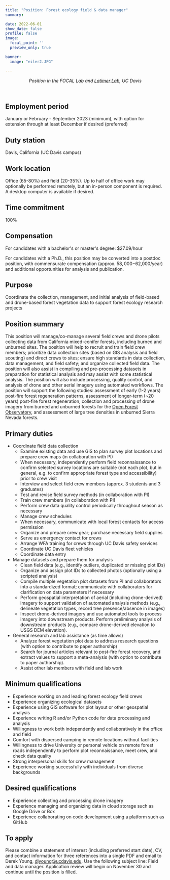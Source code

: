 ```yaml
---
title: "Position: Forest ecology field & data manager"
summary:

date: 2022-06-01
show_date: false
profile: false
image:
  focal_point: ''
  preview_only: true

banner:
  image: "eiler2.JPG"

---
```


<div align="center">

*Position in the FOCAL Lab and [Latimer Lab](https://latimer.ucdavis.edu/), UC Davis*

</div>

<br>

## **Employment period**

January or February - September 2023 (minimum), with option for extension through at least December if desired (preferred)

## **Duty station**

Davis, California (UC Davis campus)

## **Work location**

Office (65-80%) and field (20-35%). Up to half of office work may optionally be performed remotely, but an in-person component is required. A desktop computer is available if desired.

## **Time commitment**

100%

## **Compensation**

For candidates with a bachelor's or master's degree: $27.09/hour

For candidates with a Ph.D., this position may be converted into a postdoc position, with commensurate compensation (approx. $58,000-$62,000/year) and additional opportunities for analysis and publication.

## **Purpose**

Coordinate the collection, management, and initial analysis of field-based and drone-based forest vegetation data to support forest ecology research projects

## **Position summary**

This position will manage/co-manage several field crews and drone pilots collecting data from California mixed-conifer forests, including burned and unburned sites. The position will help to recruit and train field crew members; prioritize data collection sites (based on GIS analysis and field scouting) and direct crews to sites; ensure high standards in data collection, data management, and field safety; and organize collected field data. The position will also assist in compiling and pre-processing datasets in preparation for statistical analysis and may assist with some statistical analysis. The position will also include processing, quality control, and analysis of drone and other aerial imagery using automated workflows. The position will support the following studies: assessment of early (1-2 years) post-fire forest regeneration patterns, assessment of longer-term (~20 years) post-fire forest regeneration, collection and processing of drone imagery from burned and unburned forests for the [Open Forest Observatory](http://openforestobservatory.org), and assessment of large tree densities in unburned Sierra Nevada forests.

## **Primary duties**

- Coordinate field data collection
  - Examine existing data and use GIS to plan survey plot locations and prepare crew maps (in collaboration with PI)
  - When necessary, independently perform field reconnaissance to confirm selected survey locations are suitable (not each plot, but in general, e.g. to confirm appropriate forest type and accessibility) prior to crew visit
  - Interview and select field crew members (approx. 3 students and 3 graduates)
  - Test and revise field survey methods (in collaboration with PI)
  - Train crew members (in collaboration with PI)
  - Perform crew data quality control periodically throughout season as necessary
  - Manage crew schedules
  - When necessary, communicate with local forest contacts for access permission
  - Organize and prepare crew gear; purchase necessary field supplies
  - Serve as emergency contact for crews
  - Arrange WFA training for crews through UC Davis safety services
  - Coordinate UC Davis fleet vehicles
  - Coordinate data entry
- Manage datasets and prepare them for analysis
  - Clean field data (e.g., identify outliers, duplicated or missing plot IDs)
  - Organize and assign plot IDs to collected photos (optionally using a scripted analysis)
  - Compile multiple vegetation plot datasets from PI and collaborators into a standardized format; communicate with collaborators for clarification on data parameters if necessary
  - Perform geospatial interpretation of aerial (including drone-derived) imagery to support validation of automated analysis methods (e.g., delineate vegetation types, record tree presence/absence in images)
  - Inspect drone-derived imagery and use automated tools to process imagery into downstream products. Perform preliminary analysis of downstream products (e.g., compare drone-derived elevation to USGS DEM elevation).
- General research and lab assistance (as time allows)
  - Analyze forest vegetation plot data to address research questions (with option to contribute to paper authorship)
  - Search for journal articles relevant to post-fire forest recovery, and extract values to support a meta-analysis (with option to contribute to paper authorship).
  - Assist other lab members with field and lab work

## **Minimum qualifications**

- Experience working on and leading forest ecology field crews
- Experience organizing ecological datasets
- Experience using GIS software for plot layout or other geospatial analysis
- Experience writing R and/or Python code for data processing and analysis
- Willingness to work both independently and collaboratively in the office and field
- Comfort with dispersed camping in remote locations without facilities
- Willingness to drive University or personal vehicle on remote forest roads independently to perform plot reconnaissance, meet crew, and check data quality
- Strong interpersonal skills for crew management
- Experience working successfully with individuals from diverse backgrounds

## **Desired qualifications**

- Experience collecting and processing drone imagery
- Experience managing and organizing data in cloud storage such as Google Drive or Box
- Experience collaborating on code development using a platform such as GitHub

## **To apply**

Please combine a statement of interest (including preferred start date), CV, and contact information for three references into a single PDF and email to Derek Young, djyoung@ucdavis.edu. Use the following subject line: Field and data manager. Application review will begin on November 30 and continue until the position is filled.

<br>